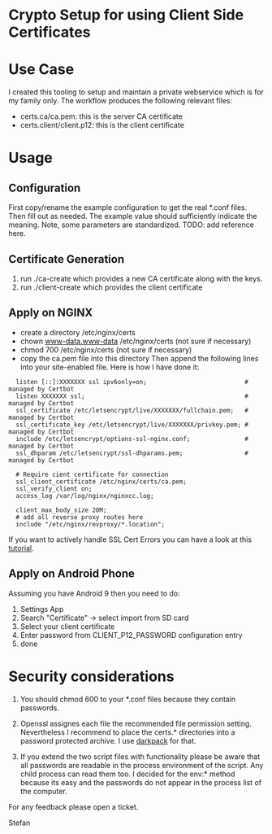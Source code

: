 # Crypto Setup for using Client Side Certificates

# Use Case
I created this tooling to setup and maintain a private webservice which is for my family only. The workflow produces the following relevant files:
* certs.ca/ca.pem: this is the server CA certificate
* certs.client/client.p12: this is the client certificate

# Usage
## Configuration
First copy/rename the example configuration to get the real *.conf files. Then fill out as needed. The example value should sufficiently indicate the meaning. Note, some parameters are standardized. TODO: add reference here.

## Certificate Generation
1. run ./ca-create which provides a new CA certificate along with the keys.
2. run ./client-create which provides the client certificate

## Apply on NGINX
* create a directory /etc/nginx/certs
* chown www-data.www-data /etc/nginx/certs (not sure if necessary)
* chmod 700 /etc/nginx/certs (not sure if necessary)
* copy the ca.pem file into this directory
Then append the following lines into your site-enabled file. Here is how I have done it:

```
  listen [::]:XXXXXXX ssl ipv6only=on;                           # managed by Certbot
  listen XXXXXXX ssl;                                            # managed by Certbot
  ssl_certificate /etc/letsencrypt/live/XXXXXXX/fullchain.pem;   # managed by Certbot
  ssl_certificate_key /etc/letsencrypt/live/XXXXXXX/privkey.pem; # managed by Certbot
  include /etc/letsencrypt/options-ssl-nginx.conf;               # managed by Certbot
  ssl_dhparam /etc/letsencrypt/ssl-dhparams.pem;                 # managed by Certbot

  # Require cient certificate for connection
  ssl_client_certificate /etc/nginx/certs/ca.pem;
  ssl_verify_client on;
  access_log /var/log/nginx/nginxcc.log;

  client_max_body_size 20M;
  # add all reverse proxy routes here
  include "/etc/nginx/revproxy/*.location";
```
If you want to actively handle SSL Cert Errors you can have a look at this [tutorial](https://fardog.io/blog/2017/12/30/client-side-certificate-authentication-with-nginx/).

## Apply on Android Phone
Assuming you have Android 9 then you need to do:
1. Settings App
2. Search "Certificate" -> select import from SD card
3. Select your client certificate
4. Enter password from CLIENT_P12_PASSWORD configuration entry
5. done

# Security considerations
1. You should chmod 600 to your *.conf files because they contain passwords.

2. Openssl assignes each file the recommended file permission setting. Nevertheless I recommend to place the certs.* directories into a password protected archive. I use [darkpack](https://github.com/StefKode/darkpack) for that.

3. If you extend the two script files with functionality please be aware that all passwords are readable in the process environment of the script. Any child process can read them too. I decided for the env:* method because its easy and the passwords do not appear in the process list of the computer.

For any feedback please open a ticket.

Stefan

